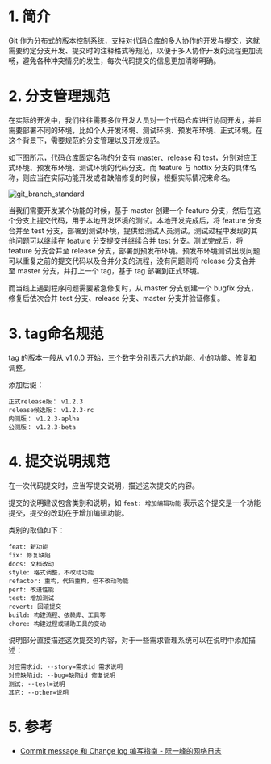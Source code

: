 # 1. 简介

Git 作为分布式的版本控制系统，支持对代码仓库的多人协作的开发与提交，这就需要约定分支开发、提交时的注释格式等规范，以便于多人协作开发的流程更加流畅，避免各种冲突情况的发生，每次代码提交的信息更加清晰明确。

# 2. 分支管理规范

在实际的开发中，我们往往需要多位开发人员对一个代码仓库进行协同开发，并且需要部署不同的环境，比如个人开发环境、测试环境、预发布环境、正式环境。在这个背景下，需要规范的分支管理以及开发规范。

如下图所示，代码仓库固定名称的分支有 master、release 和 test，分别对应正式环境、预发布环境、测试环境的代码分支。而 feature 与 hotfix 分支的具体名称，则应当在实际功能开发或者缺陷修复的时候，根据实际情况来命名。

![git_branch_standard](https://blog-1304941664.cos.ap-guangzhou.myqcloud.com/article_material/version_control/git_branch_standard.png)

当我们需要开发某个功能的时候，基于 master 创建一个 feature 分支，然后在这个分支上提交代码，用于本地开发环境的测试。本地开发完成后，将 feature 分支合并至 test 分支，部署到测试环境，提供给测试人员测试。测试过程中发现的其他问题可以继续在 feature 分支提交并继续合并 test 分支。测试完成后，将 feature 分支合并至 release 分支，部署到预发布环境。预发布环境测试出现问题可以重复之前的提交代码以及合并分支的流程，没有问题则将 release 分支合并至 master 分支，并打上一个 tag，基于 tag 部署到正式环境。

而当线上遇到程序问题需要紧急修复时，从 master 分支创建一个 bugfix 分支，修复后依次合并 test 分支、release 分支、master 分支并验证修复。

# 3. tag命名规范

tag 的版本一般从 v1.0.0 开始，三个数字分别表示大的功能、小的功能、修复和调整。

添加后缀：

```
正式release版： v1.2.3
release候选版： v1.2.3-rc
内测版： v1.2.3-aplha
公测版： v1.2.3-beta
```

# 4. 提交说明规范

在一次代码提交时，应当写提交说明，描述这次提交的内容。

提交的说明建议包含类别和说明，如 `feat: 增加编辑功能` 表示这个提交是一个功能提交，提交的改动在于增加编辑功能。

类别的取值如下：

```
feat: 新功能
fix: 修复缺陷
docs: 文档改动
style: 格式调整，不改动功能
refactor: 重构，代码重构，但不改动功能
perf: 改进性能
test: 增加测试
revert: 回滚提交
build: 构建流程、依赖库、工具等
chore: 构建过程或辅助工具的变动
```

说明部分直接描述这次提交的内容，对于一些需求管理系统可以在说明中添加描述：

```
对应需求id: --story=需求id 需求说明
对应缺陷id: --bug=缺陷id 修复说明
测试: --test=说明
其它: --other=说明
```

# 5. 参考

* [Commit message 和 Change log 编写指南 - 阮一峰的网络日志](https://www.ruanyifeng.com/blog/2016/01/commit_message_change_log.html)